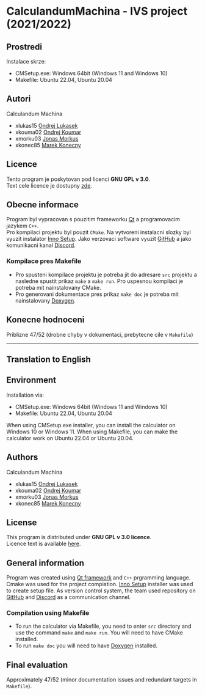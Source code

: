 # CalculandumMachina - IVS project (2021/2022)

## Prostredi

Instalace skrze:

- CMSetup.exe: Windows 64bit (Windows 11 and Windows 10)
- Makefile: Ubuntu 22.04, Ubuntu 20.04

## Autori

Calculandum Machina

- xlukas15  [Ondrej Lukasek](https://github.com/MOONYROS)
- xkouma02  [Ondrej Koumar](https://github.com/Kumismar)
- xmorku03  [Jonas Morkus](https://github.com/MarekKonec)
- xkonec85  [Marek Konecny](https://github.com/jonys124)

## Licence

Tento program je poskytovan pod licenci **GNU GPL v 3.0**.  
Text cele licence je dostupny [zde](https://www.gnu.org/licenses/gpl-3.0.txt).

## Obecne informace

Program byl vypracovan s pouzitim frameworku [Qt](https://www.qt.io/) a programovacim jazykem `C++`.  
Pro kompilaci projektu byl pouzit `CMake`. Na vytvoreni instalacni slozky byl vyuzit instalator [Inno Setup](https://jrsoftware.org/isinfo.php).
Jako verzovaci software vyuzit [GitHub](https://github.com/) a jako komunikacni kanal [Discord](https://discord.com/).

### Kompilace pres Makefile

- Pro spusteni kompilace projektu je potreba jit do adresare `src` projektu a nasledne spustit prikaz `make` a `make run`. Pro uspesnou kompilaci je potreba mit nainstalovany CMake.
- Pro generovani dokumentace pres prikaz `make doc` je potreba mit nainstalovany [Doxygen](https://www.doxygen.nl/).

## Konecne hodnoceni

Priblizne 47/52 (drobne chyby v dokumentaci, prebytecne cile v `Makefile`)
  
______________________________________________________________________________________________________________________________________________
  
## Translation to English
  
## Environment

Installation via:

- CMSetup.exe: Windows 64bit (Windows 11 and Windows 10)
- Makefile: Ubuntu 22.04, Ubuntu 20.04

When using CMSetup.exe installer, you can install the calculator on Windows 10 or Windows 11.
When using Makefile, you can make the calculator work on Ubuntu 22.04 or Ubuntu 20.04.

## Authors

Calculandum Machina

- xlukas15  [Ondrej Lukasek](https://github.com/MOONYROS)
- xkouma02  [Ondrej Koumar](https://github.com/Kumismar)
- xmorku03  [Jonas Morkus](https://github.com/MarekKonec)
- xkonec85  [Marek Konecny](https://github.com/jonys124)

## License

This program is distributed under **GNU GPL v 3.0 licence**.  
Licence text is available [here](https://www.gnu.org/licenses/gpl-3.0.txt).

## General information

Program was created using [Qt framework](https://www.qt.io/) and `C++` prgramming language.  
Cmake was used for the project compiation. [Inno Setup](https://jrsoftware.org/isinfo.php) installer was used to create setup file.
As version control system, the team used repository on [GitHub](https://github.com/) and [Discord](https://discord.com/) as a communication channel.

### Compilation using Makefile

- To run the calculator via Makefile, you need to enter `src` directory and use the command `make` and `make run`. You will need to have CMake installed.
- To run `make doc` you will need to have [Doxygen](https://www.doxygen.nl/) installed.

## Final evaluation

Approximately 47/52 (minor documentation issues and redundant targets in `Makefile`).
